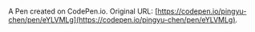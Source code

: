# 

A Pen created on CodePen.io. Original URL: [https://codepen.io/pingyu-chen/pen/eYLVMLg](https://codepen.io/pingyu-chen/pen/eYLVMLg).

